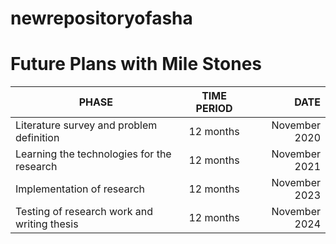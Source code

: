 # newrepositoryofasha
# Future Plans with Mile Stones

| PHASE        | TIME PERIOD          | DATE  |
| ------------- |:-------------:| -----:|
| Literature survey and problem definition| 12 months | November 2020 |
| Learning the technologies for the research| 12 months | November 2021 |
| Implementation of research| 12 months | November 2023 |
| Testing of research work and writing thesis| 12 months | November 2024 |
